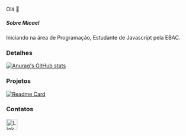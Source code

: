Olá 👋

##### Sobre Micael
Iniciando na área de Programação, Estudante de Javascript pela EBAC.

### Detalhes

[![Anurag's GitHub stats](https://github-readme-stats.vercel.app/api?username=Micael013)](https://github.com/anuraghazra/github-readme-stats)

### Projetos

[![Readme Card](https://github-readme-stats.vercel.app/api/pin/?username=Micael013&repo=Variavel-popUp&theme=dark)](https://github.com/anuraghazra/github-readme-stats)


### Contatos 

[<img src='https://img.shields.io/badge/LinkedIn-0077B5?style=for-the-badge&logo=linkedin&logoColor=white' alt='Linkedin' height='30'>](https://www.linkedin.com/in/micael-silva013/)
